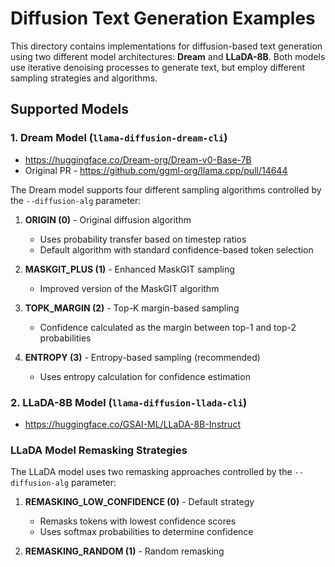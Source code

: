 # Diffusion Text Generation Examples

This directory contains implementations for diffusion-based text generation using two different model architectures: **Dream** and **LLaDA-8B**. Both models use iterative denoising processes to generate text, but employ different sampling strategies and algorithms.

## Supported Models

### 1. Dream Model (`llama-diffusion-dream-cli`)

- https://huggingface.co/Dream-org/Dream-v0-Base-7B
- Original PR - https://github.com/ggml-org/llama.cpp/pull/14644

The Dream model supports four different sampling algorithms controlled by the `--diffusion-alg` parameter:

1. **ORIGIN (0)** - Original diffusion algorithm
   - Uses probability transfer based on timestep ratios
   - Default algorithm with standard confidence-based token selection

2. **MASKGIT_PLUS (1)** - Enhanced MaskGIT sampling
   - Improved version of the MaskGIT algorithm

3. **TOPK_MARGIN (2)** - Top-K margin-based sampling
   - Confidence calculated as the margin between top-1 and top-2 probabilities

4. **ENTROPY (3)** - Entropy-based sampling (recommended)
   - Uses entropy calculation for confidence estimation

### 2. LLaDA-8B Model (`llama-diffusion-llada-cli`)

- https://huggingface.co/GSAI-ML/LLaDA-8B-Instruct

### LLaDA Model Remasking Strategies

The LLaDA model uses two remasking approaches controlled by the `--diffusion-alg` parameter:

1. **REMASKING_LOW_CONFIDENCE (0)** - Default strategy
   - Remasks tokens with lowest confidence scores
   - Uses softmax probabilities to determine confidence

2. **REMASKING_RANDOM (1)** - Random remasking
